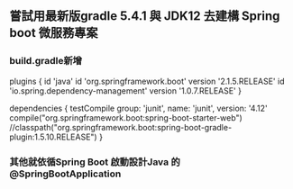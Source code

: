 ## 嘗試用最新版gradle 5.4.1 與 JDK12 去建構 Spring boot 微服務專案
### build.gradle新增
plugins {
    id 'java'
    id 'org.springframework.boot' version '2.1.5.RELEASE'
    id 'io.spring.dependency-management' version '1.0.7.RELEASE'
}

dependencies {
    testCompile group: 'junit', name: 'junit', version: '4.12'
    compile("org.springframework.boot:spring-boot-starter-web")
    //classpath("org.springframework.boot:spring-boot-gradle-plugin:1.5.10.RELEASE")
}
### 其他就依循Spring Boot 啟動設計Java 的 @SpringBootApplication